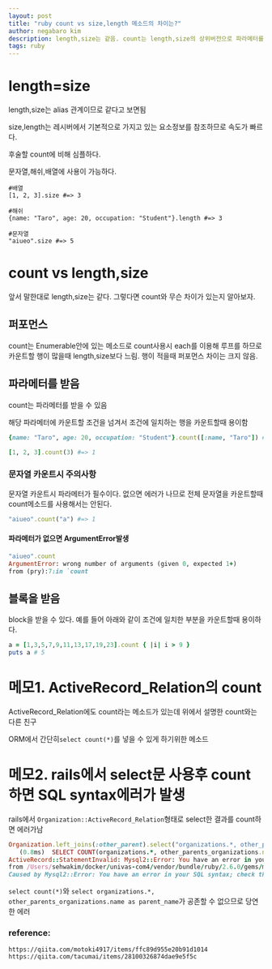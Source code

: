 ```yaml
---
layout: post
title: "ruby count vs size,length 메소드의 차이는?"
author: negabaro kim
description: length,size는 같음. count는 length,size의 상위버전으로 파라메터를 받을 수 있음. 또한 count는 Enumerable안에 있는 메소드로 count사용시 each를 이용해 루프를 하므로 카운트할 행이 많을때 length,size보다 느림.
tags: ruby
---
```



# length=size

length,size는 alias 관계이므로 같다고 보면됨

size,length는 레시버에서 기본적으로 가지고 있는 요소정보를 참조하므로 속도가 빠르다.

후술할 count에 비해 심플하다.

문자열,해쉬,배열에 사용이 가능하다.

```
#배열
[1, 2, 3].size #=> 3

#해쉬
{name: "Taro", age: 20, occupation: "Student"}.length #=> 3

#문자열
"aiueo".size #=> 5
```


# count vs length,size

앞서 말한대로 length,size는 같다. 그렇다면 count와 무슨 차이가 있는지 알아보자.

## 퍼포먼스

count는 Enumerable안에 있는 메소드로 count사용시 each를 이용해 루프를 하므로 카운트할 행이 많을때 length,size보다 느림.
행이 적을때 퍼포먼스 차이는 크지 않음.


## 파라메터를 받음

count는 파라메터를 받을 수 있음

해당 파라메터에 카운트할 조건을 넘겨서 조건에 일치하는 행을 카운트할때 용이함

```ruby
{name: "Taro", age: 20, occupation: "Student"}.count([:name, "Taro"]) #=> 1

[1, 2, 3].count(3) #=> 1
```

### 문자열 카운트시 주의사항

문자열 카운트시 파라메터가 필수이다.
없으면 에러가 나므로 전체 문자열을 카운트할때 count메소드를 사용해서는 안된다.

```ruby
"aiueo".count("a") #=> 1
```

#### 파라메터가 없으면 ArgumentError발생

```ruby
"aiueo".count
ArgumentError: wrong number of arguments (given 0, expected 1+)
from (pry):7:in `count
```

## 블록을 받음

block을 받을 수 있다. 
예를 들어 아래와 같이 조건에 일치한 부분을 카운트할때 용이하다.

```ruby
a = [1,3,5,7,9,11,13,17,19,23].count { |i| i > 9 }
puts a # 5
```


# 메모1. ActiveRecord_Relation의 count

ActiveRecord_Relation에도 count라는 메소드가 있는데 
위에서 설명한 count와는 다른 친구

ORM에서 간단히`select count(*)`를 넣을 수 있게 하기위한 메소드

# 메모2. rails에서 select문 사용후 count하면 SQL syntax에러가 발생

rails에서 `Organization::ActiveRecord_Relation`형태로 select한 결과를 count하면 에러가남

```ruby
Organization.left_joins(:other_parent).select("organizations.*, other_parents_organizations.name as parent_name").count
   (0.8ms)  SELECT COUNT(organizations.*, other_parents_organizations.name as parent_name) FROM `organizations` LEFT OUTER JOIN `organizations` `other_parents_organizations` ON `other_parents_organizations`.`id` = `organizations`.`organization_other_parent_id`
ActiveRecord::StatementInvalid: Mysql2::Error: You have an error in your SQL syntax; check the manual that corresponds to your MySQL server version for the right syntax to use near '*, other_parents_organizations.name as parent_name) FROM `organizations` LEFT OU' at line 1
from /Users/sehwakim/docker/univas-com4/vendor/bundle/ruby/2.6.0/gems/mysql2-0.5.2/lib/mysql2/client.rb:131:in `_query'
Caused by Mysql2::Error: You have an error in your SQL syntax; check the manual that corresponds to your MySQL server version for the right syntax to use near '*, other_parents_organizations.name as parent_name) FROM `organizations` LEFT OU' at line 1
```

`select count(*)`와 `select organizations.*, other_parents_organizations.name as parent_name`가 공존할 수 없으므로 당연한 에러




### reference:

```
https://qiita.com/motoki4917/items/ffc89d955e20b91d1014
https://qiita.com/tacumai/items/28100326874dae9e5f5c
```